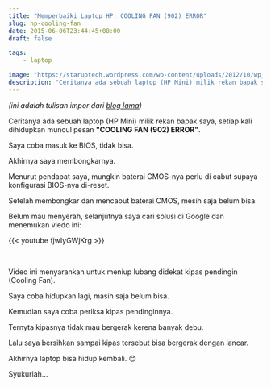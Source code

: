 ```yaml
---
title: "Memperbaiki Laptop HP: COOLING FAN (902) ERROR"
slug: hp-cooling-fan
date: 2015-06-06T23:44:45+08:00
draft: false

tags:
    - laptop

image: "https://staruptech.wordpress.com/wp-content/uploads/2012/10/wp_000139_thumb.jpg"
description: "Ceritanya ada sebuah laptop (HP Mini) milik rekan bapak saya, setiap kali dihidupkan muncul pesan `COOLING FAN (902) ERROR`."
---
```


_(ini adalah tulisan impor dari [blog lama](http://imtkj.blogspot.co.id/2015/06/memperbaiki-laptop-hp-cooling-fan-902.html))_

Ceritanya ada sebuah laptop (HP Mini) milik rekan bapak saya, setiap kali dihidupkan muncul pesan __"COOLING FAN (902) ERROR"__.

Saya coba masuk ke BIOS, tidak bisa.

Akhirnya saya membongkarnya.

Menurut pendapat saya, mungkin baterai CMOS-nya perlu di cabut supaya 
konfigurasi BIOS-nya di-reset.

Setelah membongkar dan mencabut baterai CMOS, mesih saja belum bisa.

Belum mau menyerah, selanjutnya saya cari solusi di Google dan menemukan viedo ini: 

{{< youtube fjwIyGWjKrg >}}

<br>

Video ini menyarankan untuk meniup lubang didekat kipas 
pendingin (Cooling Fan).

Saya coba hidupkan lagi, masih saja belum bisa.

Kemudian saya coba periksa kipas pendinginnya.

Ternyta kipasnya tidak mau bergerak kerena banyak debu.

Lalu saya bersihkan sampai kipas tersebut bisa bergerak dengan lancar.

Akhirnya laptop bisa hidup kembali. 😊 

Syukurlah...